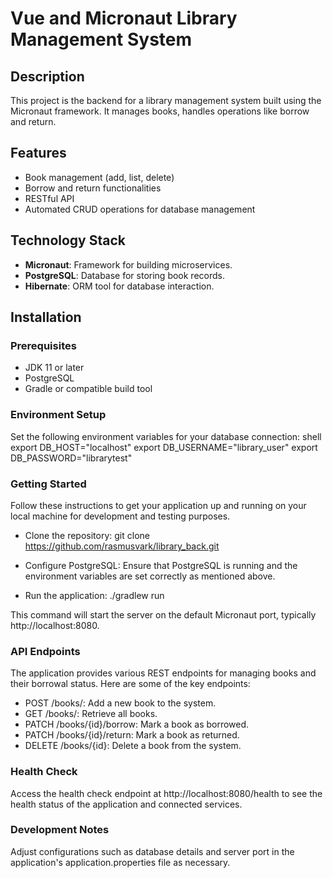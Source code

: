 # Vue and Micronaut Library Management System

## Description
This project is the backend for a library management system built using the Micronaut framework. It manages books, handles operations like borrow and return.

## Features
- Book management (add, list, delete)
- Borrow and return functionalities
- RESTful API
- Automated CRUD operations for database management

## Technology Stack
- **Micronaut**: Framework for building microservices.
- **PostgreSQL**: Database for storing book records.
- **Hibernate**: ORM tool for database interaction.

## Installation

### Prerequisites
- JDK 11 or later
- PostgreSQL
- Gradle or compatible build tool

### Environment Setup
Set the following environment variables for your database connection:
shell
export DB_HOST="localhost"
export DB_USERNAME="library_user"
export DB_PASSWORD="librarytest"

### Getting Started
Follow these instructions to get your application up and running on your local machine for development and testing purposes.

- Clone the repository: git clone https://github.com/rasmusvark/library_back.git

- Configure PostgreSQL: Ensure that PostgreSQL is running and the environment variables are set correctly as mentioned above.

- Run the application: ./gradlew run

This command will start the server on the default Micronaut port, typically http://localhost:8080.

### API Endpoints
The application provides various REST endpoints for managing books and their borrowal status. Here are some of the key endpoints:

- POST /books/: Add a new book to the system.
- GET /books/: Retrieve all books.
- PATCH /books/{id}/borrow: Mark a book as borrowed.
- PATCH /books/{id}/return: Mark a book as returned.
- DELETE /books/{id}: Delete a book from the system.

### Health Check
Access the health check endpoint at http://localhost:8080/health to see the health status of the application and connected services.

### Development Notes
Adjust configurations such as database details and server port in the application's application.properties file as necessary.
